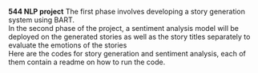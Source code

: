 **544 NLP project**
The first phase involves developing a story generation system using BART.<br>
In the second phase of the project, a sentiment analysis
model will be deployed on the generated stories as
well as the story titles separately to evaluate the
emotions of the stories<br>
Here are the codes for story generation and sentiment analysis, each of them contain a readme on how to run the code.

